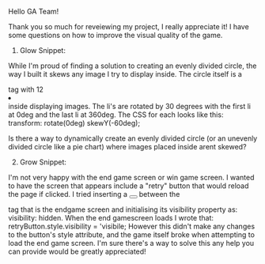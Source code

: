 
Hello GA Team! 

Thank you so much for reveiewing my project, I really appreciate it! I have some questions on how to improve the visual quality of the game.

1. Glow Snippet: 

While I'm proud of finding a solution to creating an evenly divided circle, the way I built it skews any image I try to display inside. The circle itself is a <ul></ul> tag with 12 <li></li> inside displaying images. The li's are rotated by 30 degrees with the first li at 0deg and the last li at 360deg. The CSS for each looks like this: transform: rotate(0deg) skewY(-60deg);

Is there a way to dynamically create an evenly divided circle (or an unevenly divided circle like a pie chart) where images placed inside arent skewed? 

2. Grow Snippet: 

I'm not very happy with the end game screen or win game screen. I wanted to have the screen that appears include a "retry" button that would reload the page if clicked. I tried inserting a <button></button> between the <section></section> tag that is the endgame screen and initialising its visibility property as: visibility: hidden. When the end gamescreen loads I wrote that:  retryButton.style.visibility = 'visibile; However this didn't make any changes to the button's style attribute, and the game itself broke when attempting to load the end game screen. I'm sure there's a way to solve this any help you can provide would be greatly appreciated!